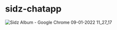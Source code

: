 # sidz-chatapp
![Sidz Album - Google Chrome 09-01-2022 11_27_17](https://user-images.githubusercontent.com/76692740/148671151-6cf76b40-ebe8-4e02-98f9-7404b8577e54.png)
